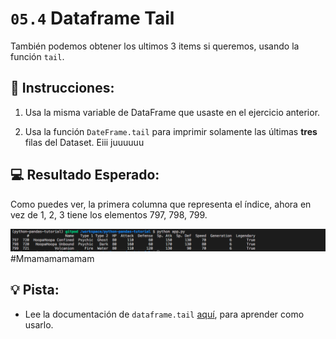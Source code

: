 # `05.4` Dataframe Tail

También podemos obtener los ultimos 3 items si queremos, usando la función `tail`.

## 📝 Instrucciones:

1. Usa la misma variable de DataFrame que usaste en el ejercicio anterior.

2. Usa la función `DateFrame.tail` para imprimir solamente las últimas **tres** filas del Dataset. Eiii juuuuuu

## 💻 Resultado Esperado:

Como puedes ver, la primera columna que representa el índice, ahora en vez de 1, 2, 3 tiene los elementos 797, 798, 799.
 
![Resultado esperado](../../assets/tail.png)
#Mmamamamamam
## 💡 Pista: 

- Lee la documentación de `dataframe.tail` [aquí](https://pandas.pydata.org/docs/reference/api/pandas.DataFrame.tail.html), para aprender como usarlo.



